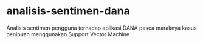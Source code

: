 # analisis-sentimen-dana
Analisis sentimen pengguna terhadap aplikasi DANA pasca maraknya kasus penipuan menggunakan Support Vector Machine
